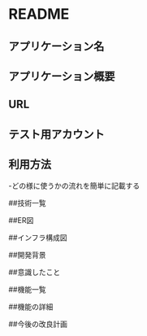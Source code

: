 # README

## アプリケーション名

## アプリケーション概要

## URL

## テスト用アカウント

## 利用方法
-どの様に使うかの流れを簡単に記載する

##技術一覧


##ER図


##インフラ構成図


##開発背景


##意識したこと


##機能一覧



##機能の詳細



##今後の改良計画
